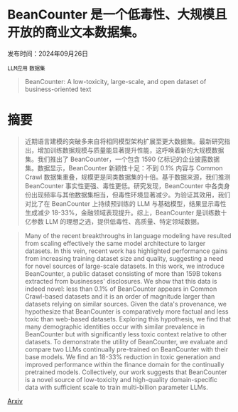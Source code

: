 # BeanCounter 是一个低毒性、大规模且开放的商业文本数据集。

发布时间：2024年09月26日

`LLM应用` `数据集`

> BeanCounter: A low-toxicity, large-scale, and open dataset of business-oriented text

# 摘要

> 近期语言建模的突破多来自将相同模型架构扩展至更大数据集。最新研究指出，增加训练数据规模与质量能显著提升性能，这呼唤着新的大规模数据集。我们推出了 BeanCounter，一个包含 1590 亿标记的企业披露数据集。数据显示，BeanCounter 新颖性十足：不到 0.1% 内容与 Common Crawl 数据集重叠，规模更是同类数据集的十倍。基于数据来源，我们推测 BeanCounter 事实性更强、毒性更低。研究发现，BeanCounter 中各类身份出现频率与其他数据集相当，但毒性环境显著减少。为验证其效用，我们对比了在 BeanCounter 上持续预训练的 LLM 与基础模型，结果显示毒性生成减少 18-33%，金融领域表现提升。综上，BeanCounter 是训练数十亿参数 LLM 的理想之选，提供低毒性、高质量、特定领域数据。

> Many of the recent breakthroughs in language modeling have resulted from scaling effectively the same model architecture to larger datasets. In this vein, recent work has highlighted performance gains from increasing training dataset size and quality, suggesting a need for novel sources of large-scale datasets. In this work, we introduce BeanCounter, a public dataset consisting of more than 159B tokens extracted from businesses' disclosures. We show that this data is indeed novel: less than 0.1% of BeanCounter appears in Common Crawl-based datasets and it is an order of magnitude larger than datasets relying on similar sources. Given the data's provenance, we hypothesize that BeanCounter is comparatively more factual and less toxic than web-based datasets. Exploring this hypothesis, we find that many demographic identities occur with similar prevalence in BeanCounter but with significantly less toxic context relative to other datasets. To demonstrate the utility of BeanCounter, we evaluate and compare two LLMs continually pre-trained on BeanCounter with their base models. We find an 18-33% reduction in toxic generation and improved performance within the finance domain for the continually pretrained models. Collectively, our work suggests that BeanCounter is a novel source of low-toxicity and high-quality domain-specific data with sufficient scale to train multi-billion parameter LLMs.

[Arxiv](https://arxiv.org/abs/2409.17827)